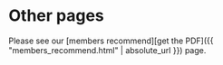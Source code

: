 # Other pages

Please see our [members recommend][get the PDF]({{ "members_recommend.html" | absolute_url }}) page.
